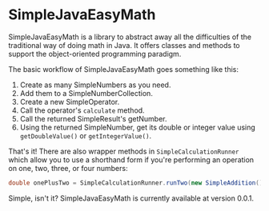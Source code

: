SimpleJavaEasyMath
==================

SimpleJavaEasyMath is a library to abstract away all the difficulties of the
traditional way of doing math in Java. It offers classes and methods to support
the object-oriented programming paradigm.

The basic workflow of SimpleJavaEasyMath goes something like this:

1. Create as many SimpleNumbers as you need.
2. Add them to a SimpleNumberCollection.
3. Create a new SimpleOperator.
4. Call the operator's `calculate` method.
5. Call the returned SimpleResult's getNumber.
6. Using the returned SimpleNumber, get its double or integer value using
   `getDoubleValue()` or `getIntegerValue()`.

That's it! There are also wrapper methods in `SimpleCalculationRunner` which
allow you to use a shorthand form if you're performing an operation on one,
two, three, or four numbers:

```java
double onePlusTwo = SimpleCalculationRunner.runTwo(new SimpleAddition(), new SimpleDouble(1.0), new SimpleDouble(2.0)).getNumber().getDoubleValue();
```

Simple, isn't it? SimpleJavaEasyMath is currently available at version 0.0.1.
